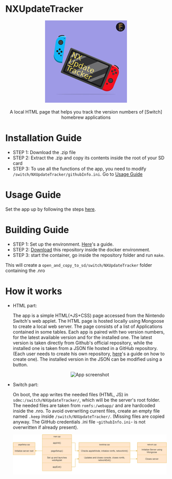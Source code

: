 # NXUpdateTracker
<p align="center">
  <img src="/icon.jpg" alt="NXUpdateTracker icon">
  <br><br>
  A local HTML page that helps you track the version numbers of [Switch] homebrew applications
</p>

# Installation Guide
- STEP 1: Download the .zip file
- STEP 2: Extract the .zip and copy its contents inside the root of your SD card
- STEP 3: To use all the functions of the app, you need to modify `/switch/NXUpdateTracker/githubInfo.ini`. Go to [Usage Guide](https://github.com/F-l-a/NXUpdateTracker#Usage-Guide)

# Usage Guide
Set the app up by following the steps [here](https://github.com/F-l-a/NXUpdateTracker/blob/main/Guides/README.md).

# Building Guide
- STEP 1: Set up the environment. [Here](https://blog.teamneptune.net/getting-started-with-nintendo-switch-homebrew-development/)'s a guide.
- STEP 2: [Download](https://github.com/F-l-a/NXUpdateTracker/archive/refs/heads/main.zip) this repository inside the docker environment.
- STEP 3: start the container, go inside the repository folder and run `make`.

This will create a `open_and_copy_to_sd/switch/NXUpdateTracker` folder containing the .nro

# How it works
- HTML part:

  The app is a simple HTML(+JS+CSS) page accessed from the Nintendo Switch's web applet. The HTML page is hosted locally using Mongoose to create a local web server.
  The page consists of a list of Applications contained in some tables. Each app is paired with two version numbers, for the latest available version and for the installed one. The latest version is taken directly from Github's official repository, while the installed one is taken from a JSON file hosted in a GitHub repository. (Each user needs to create his own repository, [here](https://github.com/F-l-a/NXUpdateTracker/blob/main/Guides/README.md)'s a guide on how to create one). The installed version in the JSON can be modified using a button.
  <p align="center">
    <img src="/Guides/screenshot.png" alt="App screenshot">
  </p>

- Switch part:
  
  On boot, the app writes the needed files (HTML, JS) in `sdmc:/switch/NXUpdateTracker/`, which will be the server's root folder. The needed files are taken from `romfs:/webapp/` and are hardcoded inside the .nro. To avoid overwriting current files, create an empty  file named `.keep` inside `/switch/NXUpdateTracker/`. (Missing files are copied anyway. The GitHub credentials .ini file -`githubInfo.ini`- is not overwritten if already present).
  <p align="center">
    <img src="/Guides/logic.png" alt="Logic diagram">
  </p>
